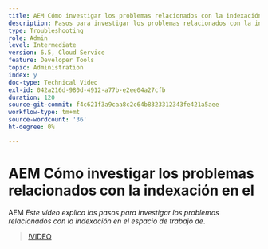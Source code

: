 ```yaml
---
title: AEM Cómo investigar los problemas relacionados con la indexación en el
description: Pasos para investigar los problemas relacionados con la indexación
type: Troubleshooting
role: Admin
level: Intermediate
version: 6.5, Cloud Service
feature: Developer Tools
topic: Administration
index: y
doc-type: Technical Video
exl-id: 042a216d-980d-4912-a77b-e2ee04a27cfb
duration: 120
source-git-commit: f4c621f3a9caa8c2c64b8323312343fe421a5aee
workflow-type: tm+mt
source-wordcount: '36'
ht-degree: 0%

---
```


# AEM Cómo investigar los problemas relacionados con la indexación en el

AEM *Este vídeo explica los pasos para investigar los problemas relacionados con la indexación en el espacio de trabajo de*.

>[!VIDEO](https://video.tv.adobe.com/v/335465?quality=12&learn=on)
